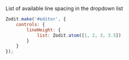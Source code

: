 List of available line spacing in the dropdown list

```js
Zodit.make('#editor', {
	controls: {
		lineHeight: {
			list: Zodit.atom([1, 2, 3, 3.5])
		}
	}
});
```
